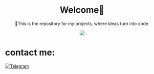 <div align='center'>
    <h1>Welcome👋</h1>
<p align=;start>🚀This is the repository for my projects, where ideas turn into code.</p>


<div/>
<img src='https://skillicons.dev/icons?i=flutter,kotlin,py,java,vscode,androidstudio,postman,github&theme=dark&perline=4' />
<div align='start'>

    
<h1>contact me:</h1>
<a href="https://t.me/adler_4" rel="nofollow"><img src="https://camo.githubusercontent.com/8f41682a178e57a174d0c6042e9cdb842c6329b24c34b2bf4206c25e933073a9/68747470733a2f2f696d672e736869656c64732e696f2f62616467652f54656c656772616d2d3243413545303f7374796c653d666f722d7468652d6261646765266c6f676f3d74656c656772616d266c6f676f436f6c6f723d7768697465" alt="Telegram" data-canonical-src="https://img.shields.io/badge/Telegram-2CA5E0?style=for-the-badge&amp;logo=telegram&amp;logoColor=white" style="max-width: 100%;"></a>
